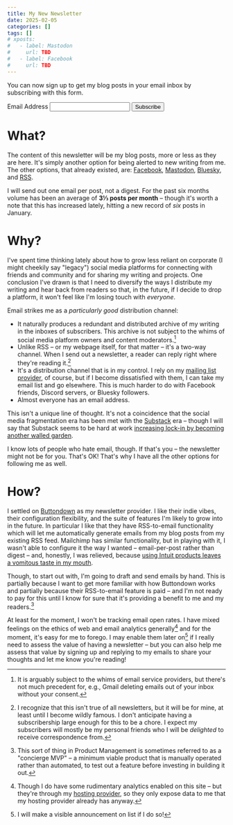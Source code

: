 ```yaml
---
title: My New Newsletter
date: 2025-02-05
categories: []
tags: []
# xposts:
#   - label: Mastodon
#     url: TBD
#   - label: Facebook
#     url: TBD
---
```


You can now sign up to get my blog posts in your email inbox by subscribing with this form.

<form
  class="email-form email-form--inline"
  action="https://buttondown.com/api/emails/embed-subscribe/harrislapiroff"
  method="post"
  target="popupwindow"
  onsubmit="window.open('https://buttondown.com/harrislapiroff', 'popupwindow')"
>
  <label class="email-form__label" for="bd-email-blog">Email Address</label>
  <input class="email-form__input" type="email" name="email" id="bd-email-blog">
  <button class="email-form__submit" type="submit">
    <span class="sr-only">Subscribe</span>
  </button>
</form>

# What?

The content of this newsletter will be my blog posts, more or less as they are here. It's simply another option for being alerted to new writing from me. The other options, that already existed, are: [Facebook][], [Mastodon][], [Bluesky][], and [RSS][].

[Facebook]: https://www.facebook.com/harrislap/
[Mastodon]: https://social.coop/@harris
[Bluesky]: https://bsky.app/profile/harris.social.coop.ap.brid.gy
[RSS]: /feeds/posts.xml

I will send out one email per post, not a digest. For the past six months volume has been an average of **3⅓ posts per month** – though it's worth a note that this has increased lately, hitting a new record of *six* posts in January.

# Why?

I've spent time thinking lately about how to grow less reliant on corporate (I might cheekily say "legacy") social media platforms for connecting with friends and community and for sharing my writing and projects. One conclusion I've drawn is that I need to diversify the ways I distribute my writing and hear back from readers so that, in the future, if I decide to drop a platform, it won't feel like I'm losing touch with _everyone_.

Email strikes me as a _particularly good_ distribution channel:

- It naturally produces a redundant and distributed archive of my writing in the inboxes of subscribers. This archive is not subject to the whims of social media platform owners and content moderators.[^1]
- Unlike RSS – or my webpage itself, for that matter – it's a two-way channel. When I send out a newsletter, a reader can reply right where they're reading it.[^2]
- It's a distribution channel that is in my control. I rely on my [mailing list provider][Buttondown], of course, but if I become dissatisfied with them, I can take my email list and go elsewhere. This is much harder to do with Facebook friends, Discord servers, or Bluesky followers.
- Almost everyone has an email address.

This isn't a unique line of thought. It's not a coincidence that the social media fragmentation era has been met with the [Substack][] era – though I will say that Substack seems to be hard at work [increasing lock-in by becoming another walled garden][ss-notes].

[Substack]: https://substack.com/
[ss-notes]: https://www.theverge.com/2023/4/5/23670452/substack-notes-tweets-posts-twitter

I know lots of people who hate email, though. If that's you – the newsletter might not be for you. That's OK! That's why I have all the other options for following me as well.

[^1]: It is arguably subject to the whims of email service providers, but there's not much precedent for, e.g., Gmail deleting emails out of your inbox without your consent.
[^2]: I recognize that this isn't true of all newsletters, but it will be for mine, at least until I become wildly famous. I don't anticipate having a subscribership large enough for this to be a chore. I expect my subscribers will mostly be my personal friends who I will be *delighted* to receive correspondence from.

# How?

I settled on [Buttondown][] as my newsletter provider. I like their indie vibes, their configuration flexibility, and the suite of features I'm likely to grow into in the future. In particular I like that they have RSS-to-email functionality which will let me automatically generate emails from my blog posts from my existing RSS feed. Mailchimp has similar functionality, but in playing with it, I wasn't able to configure it the way I wanted – email-per-post rather than digest – and, honestly, I was relieved, because [using Intuit products leaves a vomitous taste in my mouth][intuit].

[Buttondown]: https://buttondown.com/
[intuit]: https://www.propublica.org/article/inside-turbotax-20-year-fight-to-stop-americans-from-filing-their-taxes-for-free

Though, to start out with, I'm going to draft and send emails by hand. This is partially because I want to get more familiar with how Buttondown works and partially because their RSS-to-email feature is paid – and I'm not ready to pay for this until I know for sure that it's providing a benefit to me and my readers.[^3]

[^3]: This sort of thing in Product Management is sometimes referred to as a "concierge MVP" – a minimum viable product that is manually operated rather than automated, to test out a feature before investing in building it out.

At least for the moment, I won't be tracking email open rates. I have mixed feelings on the ethics of web and email analytics generally[^4] and for the moment, it's easy for me to forego. I may enable them later on[^5] if I really need to assess the value of having a newsletter – but you can also help me assess that value by signing up and replying to my emails to share your thoughts and let me know you're reading!

[^4]: Though I do have some rudimentary analytics enabled on this site – but they're through my [hosting provider][cloudflare], so they only expose data to me that my hosting provider already has anyway.
[^5]: I will make a visible announcement on list if I do so!

[cloudflare]: https://pages.cloudflare.com/
